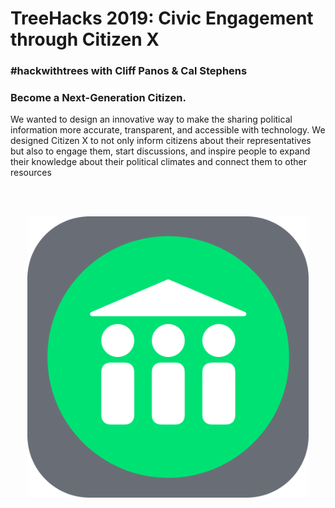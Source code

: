 # TreeHacks 2019: Civic Engagement through Citizen X
### #hackwithtrees with Cliff Panos & Cal Stephens

### Become a Next-Generation Citizen.

We wanted to design an innovative way to make the sharing political information more accurate, transparent, and accessible with technology. We designed Citizen X to not only inform citizens about their representatives but also to engage them, start discussions, and inspire people to expand their knowledge about their political climates and connect them to other resources

<br></br>
  
<p align="center">
    <img src="Assets/AppIconRounded.png" width=450em>
</p>
